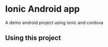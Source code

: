 Ionic Android app
=====================

A demo android project using ionic and cordova

## Using this project
